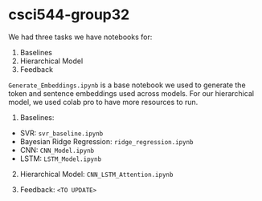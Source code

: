 # csci544-group32

We had three tasks we have notebooks for:
  1. Baselines
  2. Hierarchical Model
  3. Feedback
  
`Generate_Embeddings.ipynb` is a base notebook we used to generate the token and sentence embeddings used across models. For our hierarchical model, we used colab pro to have more resources to run.

1. Baselines:
- SVR: `svr_baseline.ipynb`
- Bayesian Ridge Regression: `ridge_regression.ipynb`
- CNN: `CNN_Model.ipynb`
- LSTM: `LSTM_Model.ipynb`

2. Hierarchical Model: `CNN_LSTM_Attention.ipynb`

3. Feedback: `<TO UPDATE>`
